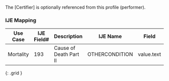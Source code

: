 The [Certifier] is optionally referenced from this profile (performer).
### IJE Mapping

| **Use Case** |  **IJE Field#**   |  **Description**  | **IJE Name**  |  **Field**  |  **Type**  | **Value Set**  |
| :---------: | --------------- | ------------ | ------------- | ---------- | ---------- | -------------- |
| Mortality | 193 | Cause of Death Part II | OTHERCONDITION | value.text |string(240) |- |
{: .grid }

